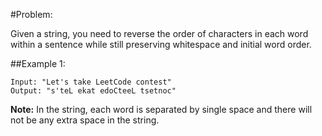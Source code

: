 #Problem:  

Given a string, you need to reverse the order of characters in each word within a sentence while still preserving whitespace and initial word order.

##Example 1:

	Input: "Let's take LeetCode contest"  
	Output: "s'teL ekat edoCteeL tsetnoc"  

**Note:**
 In the string, each word is separated by single space and there will not be any extra space in the string.